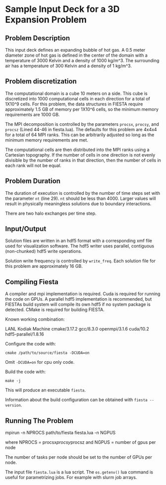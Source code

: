 # Sample Input Deck for a 3D Expansion Problem

## Problem Description
This input deck defines an expanding bubble of hot gas.  A 0.5 meter diameter
zone of hot gas is defined in the center of the domain with a temperature of
3000 Kelvin and a density of 1000 kg/m^3.  The surrounding air has a temperature
of 300 Kelvin and a density of 1 kg/m^3.

## Problem discretization
The computational domain is a cube 10 meters on a side.  This cube is
discretized into 1000 computational cells in each direction for a total of
1X10^9 cells.  For this problem, the data structures in FIESTA require approximately 1.5 GB of memory per
1X10^6 cells, so the minimum memory requirements are 1000 GB.

The MPI decomposition is controlled by the parameters `procsx`, `procsy`, and
`procsz` (Lined 44-46 in fiesta.lua).  The defaults for this problem are 4x4x4
for a total of 64 MPI ranks.  This can be arbitrarily adjusted so long as the
minimum memory requirements are met.

The computational cells are then distributed into the MPI ranks using a
Cartesian topography.  If the number of cells in one direction is not evenly
divisible by the number of ranks in that direction, then the number of cells in
each rank will not be equal.

## Problem Duration
The duration of execution is controlled by the number of time steps set
with the parameter `nt` (line 29).  `nt` should be less than 4000.  Larger
values will result in physically meaningless solutions due to boundary
interactions.

There are two halo exchanges per time step.

## Input/Output

Solution files are written in an hdf5 format with a corresponding xmf file used
for visualization software.  The hdf5 writer uses parallel, contiguous
(non-chunked) hdf5 write operations.

Solution write frequency is controlled by `write_freq`.  Each solution file for this
problem are approximately 16 GB.

## Compiling Fiesta
A compiler and mpi implementation is required.  Cuda is required for running the
code on GPUs.  A parallel hdf5 implementation is recommended, but FIESTAs build
system will compile its own hdf5 if no system package is detected.  CMake is
required for building FIESTA.

Known working combination:

LANL Kodiak Machine
cmake/3.17.2
gcc/8.3.0
openmpi/3.1.6
cuda/10.2
hdf5-parallel/1.8.16

Configure the code with:

```
cmake /path/to/source/fiesta -DCUDA=on
```

Omit `-DCUDA=on` for cpu only code.

Build the code with:

```
make -j
```
This will produce an executable `fiesta`.

Information about the build configuration can be obtained with `fiesta
--version`.

## Running The Problem
mpirun -n NPROCS path/to/fiesta fiesta.lua -n NGPUS

where NPROCS = procsx*procsy*procsz
and NGPUS = number of gpus per node

The number of tasks per node should be set to the number of GPUs per node.

The input file `fiesta.lua` is a lua script.  The `os.getenv()` lua command is
useful for parametrizing jobs. For example with slurm job arrays.
